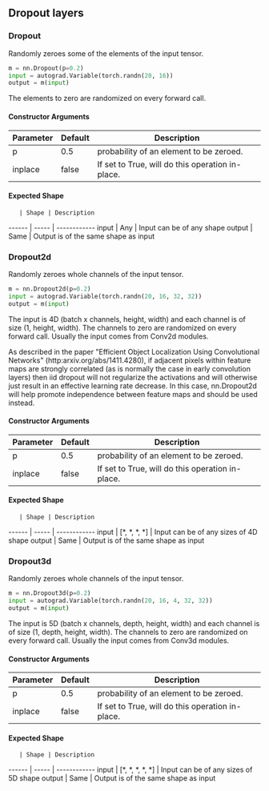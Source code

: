 ## Dropout layers
### Dropout

Randomly zeroes some of the elements of the input tensor.

```python
m = nn.Dropout(p=0.2)
input = autograd.Variable(torch.randn(20, 16))
output = m(input)
```

The elements to zero are randomized on every forward call.


#### Constructor Arguments

Parameter | Default | Description
--------- | ------- | -----------
p | 0.5 | probability of an element to be zeroed.
inplace | false | If set to True, will do this operation in-place.

#### Expected Shape
       | Shape | Description 
------ | ----- | ------------
 input | Any  | Input can be of any shape
output | Same   | Output is of the same shape as input
### Dropout2d

Randomly zeroes whole channels of the input tensor.

```python
m = nn.Dropout2d(p=0.2)
input = autograd.Variable(torch.randn(20, 16, 32, 32))
output = m(input)
```

The input is 4D (batch x channels, height, width) and each channel
is of size (1, height, width).
The channels to zero are randomized on every forward call.
Usually the input comes from Conv2d modules.

As described in the paper &quot;Efficient Object Localization Using Convolutional
Networks&quot; (http:arxiv.org/abs/1411.4280), if adjacent pixels within
feature maps are strongly correlated (as is normally the case in early
convolution layers) then iid dropout will not regularize the activations
and will otherwise just result in an effective learning rate decrease.
In this case, nn.Dropout2d will help promote independence between
feature maps and should be used instead.


#### Constructor Arguments

Parameter | Default | Description
--------- | ------- | -----------
p | 0.5 | probability of an element to be zeroed.
inplace | false | If set to True, will do this operation in-place.

#### Expected Shape
       | Shape | Description 
------ | ----- | ------------
 input | [*, *, *, *]  | Input can be of any sizes of 4D shape
output | Same   | Output is of the same shape as input
### Dropout3d

Randomly zeroes whole channels of the input tensor.

```python
m = nn.Dropout3d(p=0.2)
input = autograd.Variable(torch.randn(20, 16, 4, 32, 32))
output = m(input)
```

The input is 5D (batch x channels, depth, height, width) and each channel
is of size (1, depth, height, width).
The channels to zero are randomized on every forward call.
Usually the input comes from Conv3d modules.


#### Constructor Arguments

Parameter | Default | Description
--------- | ------- | -----------
p | 0.5 | probability of an element to be zeroed.
inplace | false | If set to True, will do this operation in-place.

#### Expected Shape
       | Shape | Description 
------ | ----- | ------------
 input | [*, *, *, *, *]  | Input can be of any sizes of 5D shape
output | Same   | Output is of the same shape as input
